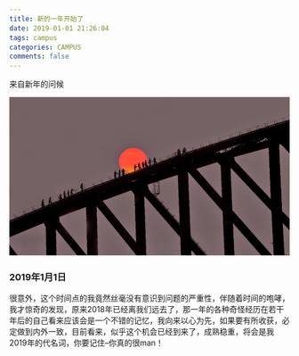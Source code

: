 ```yaml
---
title: 新的一年开始了
date: 2019-01-01 21:26:04
tags: campus
categories: CAMPUS
comments: false
---
```


来自新年的问候

<!--more-->



![20180412](新的一年开始了/image/20180412.jpg) 

### 2019年1月1日

很意外，这个时间点的我竟然丝毫没有意识到问题的严重性，伴随着时间的咆哮，我才惊奇的发现，原来2018年已经离我们远去了，那一年的各种奇怪经历在若干年后的自己看来应该会是一个不错的记忆，我向来以心为先，如果要有所收获，必定做到内外一致，目前看来，似乎这个机会已经到来了，成熟稳重，将会是我2019年的代名词，你要记住–你真的很man！